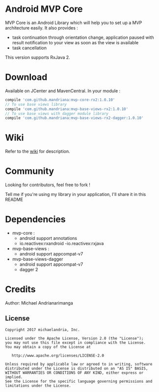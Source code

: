 # Android MVP Core

MVP Core is an Android Library which will help you to set up a MVP architecture easily. It also provides :
- task continuation through orientation change, application paused with result notification to your view as soon as the view is available
- task cancellation

This version supports RxJava 2.

# Download

Available on JCenter and MavenCentral. In your module :
```groovy
compile 'com.github.mandriana:mvp-core-rx2:1.0.10'
// To use base views library
compile 'com.github.mandriana:mvp-base-views-rx2:1.0.10'
// To use base views with dagger module library
compile 'com.github.mandriana:mvp-base-views-rx2-dagger:1.0.10'
```

# Wiki

Refer to the [wiki](https://github.com/mandriana/android-mvp-core/wiki) for description.

# Community

Looking for contributors, feel free to fork !

Tell me if you're using my library in your application, I'll share it in this README

# Dependencies

- mvp-core :
  - android support annotations
  - io.reactivex:rxandroid
  -io.reactivex:rxjava
- mvp-base-views :
  - android support appcompat-v7
- mvp-base-views-dagger
  - android support appcompat-v7
  - dagger 2
  
# Credits

Author: Michael Andrianarimanga

License
--------

    Copyright 2017 michaelandria, Inc.

    Licensed under the Apache License, Version 2.0 (the "License");
    you may not use this file except in compliance with the License.
    You may obtain a copy of the License at

       http://www.apache.org/licenses/LICENSE-2.0

    Unless required by applicable law or agreed to in writing, software
    distributed under the License is distributed on an "AS IS" BASIS,
    WITHOUT WARRANTIES OR CONDITIONS OF ANY KIND, either express or implied.
    See the License for the specific language governing permissions and
    limitations under the License.
